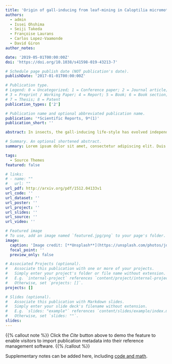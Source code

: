 ```yaml
---
title: 'Origin of gall-inducing from leaf-mining in Caloptilia micromoths (Lepidoptera, Gracillariidae)'
authors:
  - admin
  - Issei Ohshima
  - Seiji Takeda
  - Françoise Laurans
  - Carlos Lopez-Vaamonde
  - David Giron
author_notes:

date: '2019-05-01T00:00:00Z'
doi: 'https://doi.org/10.1038/s41598-019-43213-7'

# Schedule page publish date (NOT publication's date).
publishDate: '2017-01-01T00:00:00Z'

# Publication type.
# Legend: 0 = Uncategorized; 1 = Conference paper; 2 = Journal article;
# 3 = Preprint / Working Paper; 4 = Report; 5 = Book; 6 = Book section;
# 7 = Thesis; 8 = Patent
publication_types: ['2']

# Publication name and optional abbreviated publication name.
publication: '*Scientific Reports, 9*(1)'
publication_short: ''

abstract: In insects, the gall-inducing life-style has evolved independently many times. Several evolutionary pathways leading to this lifestyle have been proposed. While there is compelling evidence supporting surface-feeders and stem-borers as ancestral states of insect gall-inducers, an evolutionary pathway from leaf-miners remains hypothetical. Here we explored this question by comparing the developmental processes of two micromoths, a gall-inducer Caloptilia cecidophora (Lep., Gracillariidae), and its non-gall-inducing relative C. ryukyuensis. Like other Caloptilia, the first and second instars of C. cecidophora are leaf-miners and the gall is initiated inside the leaf mine by the third instar, thus suggesting leaf-mining as an ancestral, plesiomorphic state in this case. This is the first example of an insect species switching from leaf-mining to gall-inducing during larval development. The first two leaf-mining instars of C. cecidophora exhibit an absence of growth and a reduced time duration compared to C. ryukyuensis. The shortening of the duration of leaf-mining stages is apparently compensated in C. cecidophora by a larger egg size than C. ryukyuensis, and an additional larval instar during the gall phase.

# Summary. An optional shortened abstract.
summary: Lorem ipsum dolor sit amet, consectetur adipiscing elit. Duis posuere tellus ac convallis placerat. Proin tincidunt magna sed ex sollicitudin condimentum.

tags:
  - Source Themes
featured: false

# links:
# - name: ""
#   url: ""
url_pdf: http://arxiv.org/pdf/1512.04133v1
url_code: ''
url_dataset: ''
url_poster: ''
url_project: ''
url_slides: ''
url_source: ''
url_video: ''

# Featured image
# To use, add an image named `featured.jpg/png` to your page's folder.
image:
  caption: 'Image credit: [**Unsplash**](https://unsplash.com/photos/jdD8gXaTZsc)'
  focal_point: ''
  preview_only: false

# Associated Projects (optional).
#   Associate this publication with one or more of your projects.
#   Simply enter your project's folder or file name without extension.
#   E.g. `internal-project` references `content/project/internal-project/index.md`.
#   Otherwise, set `projects: []`.
projects: []

# Slides (optional).
#   Associate this publication with Markdown slides.
#   Simply enter your slide deck's filename without extension.
#   E.g. `slides: "example"` references `content/slides/example/index.md`.
#   Otherwise, set `slides: ""`.
slides:
---
```


{{% callout note %}}
Click the _Cite_ button above to demo the feature to enable visitors to import publication metadata into their reference management software.
{{% /callout %}}

Supplementary notes can be added here, including [code and math](https://wowchemy.com/docs/content/writing-markdown-latex/).
